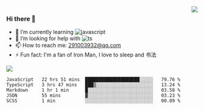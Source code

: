 <img align='right' src='https://github-readme-stats.vercel.app/api?username=niaogege&show_icons=true&theme=radical'/>

### Hi there 👋

- 🌱 I’m currently learning ![javascript](https://img.shields.io/badge/javacript-learn-orange)
- 🤔 I’m looking for help with ![ts](https://img.shields.io/badge/ts-learn-yellow)
- 📫 How to reach me: 291003932@qq.com
- ⚡ Fun fact:  I'm a fan of Iron Man, I love to sleep and 书法

![](https://github-readme-stats.vercel.app/api/top-langs/?username=niaogege&layout=compact)

<!--START_SECTION:waka-->
```text
JavaScript   22 hrs 51 mins  ████████████████████░░░░░   79.76 % 
TypeScript   3 hrs 47 mins   ███▒░░░░░░░░░░░░░░░░░░░░░   13.24 % 
Markdown     1 hr 1 min      █░░░░░░░░░░░░░░░░░░░░░░░░   03.58 % 
JSON         55 mins         ▓░░░░░░░░░░░░░░░░░░░░░░░░   03.23 % 
SCSS         1 min           ░░░░░░░░░░░░░░░░░░░░░░░░░   00.09 % 
```
<!--END_SECTION:waka-->

